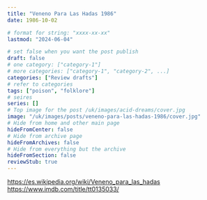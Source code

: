 ```yaml
---
title: "Veneno Para Las Hadas 1986"
date: 1986-10-02

# format for string: "xxxx-xx-xx"
lastmod: "2024-06-04"

# set false when you want the post publish
draft: false
# one category: ["category-1"]
# more categories: ["category-1", "category-2", ...]
categories: ["Review drafts"]
# refer to categories
tags: ["poison", "folklore"]
# seires
series: []
# Top image for the post /uk/images/acid-dreams/cover.jpg
image: "/uk/images/posts/veneno-para-las-hadas-1986/cover.jpg"
# Hide from home and other main page
hideFromCenter: false
# Hide from archive page
hideFromArchives: false
# Hide from everything but the archive
hideFromSection: false
reviewStub: true
---
```

https://es.wikipedia.org/wiki/Veneno_para_las_hadas
https://www.imdb.com/title/tt0135033/
<!--more-->